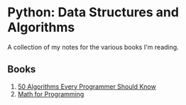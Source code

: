 # Python: Data Structures and Algorithms

A collection of my notes for the various books I'm reading.

## Books
1. [50 Algorithms Every Programmer Should Know](https://github.com/Synopsik/learn-py-dsa/tree/main/50_Algorithms_Every_Programmer_Should_Know#50-algorithms-every-programmer-should-know---second-edition)
2. [Math for Programming](https://github.com/Synopsik/learn-py-dsa/blob/main/Math%20for%20Programming/README.md#math-for-programming)
